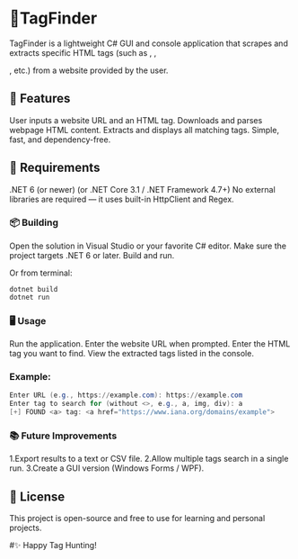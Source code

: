 # 📑TagFinder

TagFinder is a lightweight C# GUI and console application that scrapes and extracts specific HTML tags (such as <a>, <img>, <div>, etc.) from a website provided by the user.

## 🚀 Features
User inputs a website URL and an HTML tag.
Downloads and parses webpage HTML content.
Extracts and displays all matching tags.
Simple, fast, and dependency-free.

## 🔧 Requirements
.NET 6 (or newer)
(or .NET Core 3.1 / .NET Framework 4.7+)
No external libraries are required — it uses built-in HttpClient and Regex.

### 📦 Building
Open the solution in Visual Studio or your favorite C# editor.
Make sure the project targets .NET 6 or later.
Build and run.

Or from terminal:
```powershell
dotnet build
dotnet run
```

### 🖥️ Usage
Run the application.
Enter the website URL when prompted.
Enter the HTML tag you want to find.
View the extracted tags listed in the console.

### Example:
```powershell
Enter URL (e.g., https://example.com): https://example.com
Enter tag to search for (without <>, e.g., a, img, div): a
[+] FOUND <a> tag: <a href="https://www.iana.org/domains/example">
```

### 📚 Future Improvements
1.Export results to a text or CSV file.
2.Allow multiple tags search in a single run.
3.Create a GUI version (Windows Forms / WPF).

## 📜 License
This project is open-source and free to use for learning and personal projects.

#✨ Happy Tag Hunting!
